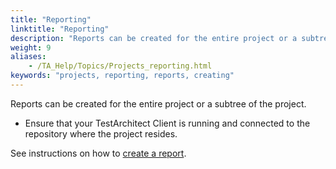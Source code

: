 ```yaml
--- 
title: "Reporting"
linktitle: "Reporting"
description: "Reports can be created for the entire project or a subtree of the project."
weight: 9
aliases: 
    - /TA_Help/Topics/Projects_reporting.html
keywords: "projects, reporting, reports, creating"
---
```


Reports can be created for the entire project or a subtree of the project.

-   Ensure that your TestArchitect Client is running and connected to the repository where the project resides.

See instructions on how to [create a report](/TA_Help/Topics/Report_producing.html).



